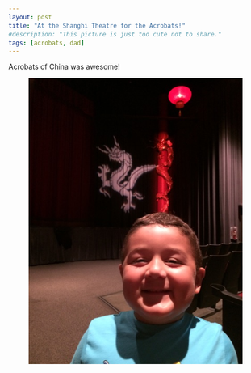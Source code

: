 ```yaml
---
layout: post
title: "At the Shanghi Theatre for the Acrobats!"
#description: "This picture is just too cute not to share."
tags: [acrobats, dad]
---
```


Acrobats of China was awesome!

<figure>
	<img src="/uploads/2015/07/2015-07-04 19.55.20.jpg" alt="">
</figure>